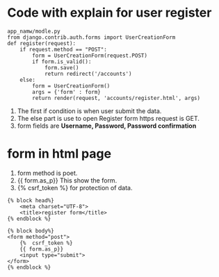 # Code with explain for user register  
``` 
app_namw/modle.py 
from django.contrib.auth.forms import UserCreationForm
def register(request):
    if request.method == "POST":
        form = UserCreationForm(request.POST)
        if form.is_valid():
            form.save()
            return redirect('/accounts')
    else:
        form = UserCreationForm()
        args = {'form' : form}
        return render(request, 'accounts/register.html', args)
``` 
1. The first if condition is when user submit the data. 
2. The else part is use to open Register form https request is GET.  
3. form fields are **Username, Password, Password confirmation**

# form in html page 
1. form method is poet.  
2. {{ form.as_p}} This show the form.
3. {%  csrf_token %} for protection of data. 
``` 
{% block head%}
    <meta charset="UTF-8">
    <title>register form</title>
{% endblock %}

{% block body%}
<form method="post">
    {%  csrf_token %}
    {{ form.as_p}}
    <input type="submit">
</form>
{% endblock %}
``` 
